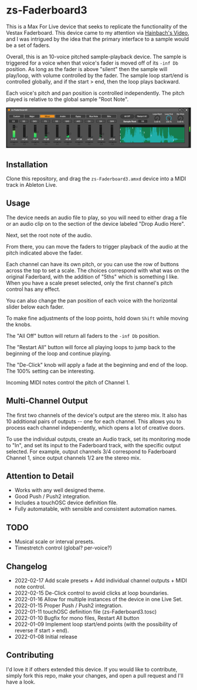 # zs-Faderboard3

This is a Max For Live device that seeks to replicate the functionality of the Vestax Faderboard. This device came to my attention via [Hainbach's Video](https://www.youtube.com/watch?v=E1Kr0EJwZ-c), and I was intrigued by the idea that the primary interface to a sample would be a set of faders.

Overall, this is an 10-voice pitched sample-playback device. The sample is triggered for a voice when that voice's fader is moved off of its `-inf Db` position. As long as the fader is above "silent" then the sample will play/loop, with volume controlled by the fader. The sample loop start/end is controlled globally, and if the start > end, then the loop plays backward.

Each voice's pitch and pan position is controlled independently. The pitch played is relative to the global sample "Root Note".

![How it Looks](images/device.png)

## Installation

Clone this repository, and drag the `zs-Faderboard3.amxd` device into a MIDI track in Ableton Live.

## Usage

The device needs an audio file to play, so you will need to either drag a file or an audio clip on to the section of the device labeled "Drop Audio Here".

Next, set the root note of the audio.

From there, you can move the faders to trigger playback of the audio at the pitch indicated above the fader.

Each channel can have its own pitch, or you can use the row of buttons across the top to set a scale. The choices correspond with what was on the original Faderbard, with the addition of "5ths" which is something I like. When you have a scale preset selected, only the first channel's pitch control has any effect.

You can also change the pan position of each voice with the horizontal slider below each fader.

To make fine adjustments of the loop points, hold down `Shift` while moving the knobs.

The "All Off" button will return all faders to the `-inf Db` position.

The "Restart All" button will force all playing loops to jump back to the beginning of the loop and continue playing.

The "De-Click" knob will apply a fade at the beginning and end of the loop. The 100% setting can be interesting.

Incoming MIDI notes control the pitch of Channel 1.

## Multi-Channel Output

The first two channels of the device's output are the stereo mix. It also has 10 additional pairs of outputs -- one for each channel. This allows you to process each channel independently, which opens a lot of creative doors.

To use the individual outputs, create an Audio track, set its monitoring mode to "In", and set its input to the Faderboard track, with the specific output selected. For example, output channels 3/4 correspond to Faderboard Channel 1, since output channels 1/2 are the stereo mix.

## Attention to Detail

* Works with any well designed theme.
* Good Push / Push2 integration.
* Includes a touchOSC device definition file.
* Fully automatable, with sensible and consistent automation names.

## TODO

* Musical scale or interval presets.
* Timestretch control (global? per-voice?)

## Changelog

* 2022-02-17 Add scale presets + Add individual channel outputs + MIDI note control.
* 2022-02-15 De-Click control to avoid clicks at loop boundaries.
* 2022-01-16 Allow for multiple instances of the device in one Live Set.
* 2022-01-15 Proper Push / Push2 integration.
* 2022-01-11 touchOSC definition file (zs-Faderboard3.tosc)
* 2022-01-10 Bugfix for mono files, Restart All button
* 2022-01-09 Implement loop start/end points (with the possibility of reverse if start > end).
* 2022-01-08 Initial release

## Contributing

I'd love it if others extended this device. If you would like to contribute, simply fork this repo, make your changes, and open a pull request and I'll have a look.
